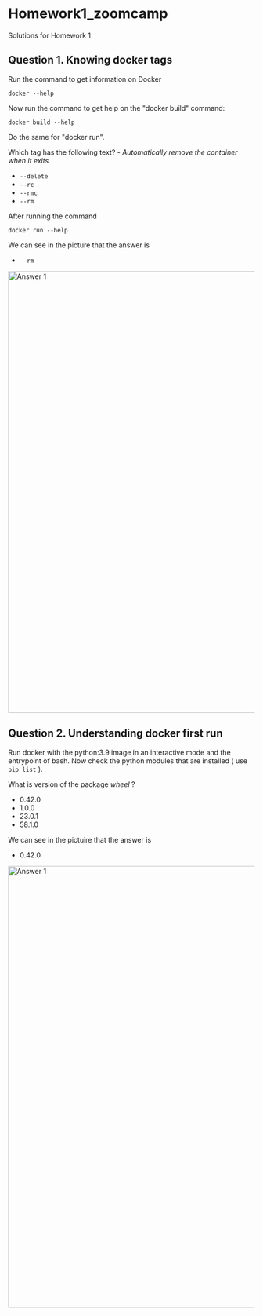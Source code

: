 # Homework1_zoomcamp
Solutions for Homework 1


## Question 1. Knowing docker tags

Run the command to get information on Docker 

```docker --help```

Now run the command to get help on the "docker build" command:

```docker build --help```

Do the same for "docker run".

Which tag has the following text? - *Automatically remove the container when it exits* 

- `--delete`
- `--rc`
- `--rmc`
- `--rm`

After running the command

```docker run --help```

We can see in the picture that the answer is

- `--rm`

<img src="https://github.com/juandavidlozano/Homework1_zoomcamp/blob/main/homework1.1.jpg" alt="Answer 1" width="1000" height="900">




## Question 2. Understanding docker first run 

Run docker with the python:3.9 image in an interactive mode and the entrypoint of bash.
Now check the python modules that are installed ( use ```pip list``` ). 

What is version of the package *wheel* ?

- 0.42.0
- 1.0.0
- 23.0.1
- 58.1.0


We can see in the pictuire that the answer is 


- 0.42.0


<img src="https://github.com/juandavidlozano/Homework1_zoomcamp/blob/main/homework1.2.jpg" alt="Answer 1" width="1000" height="900">






